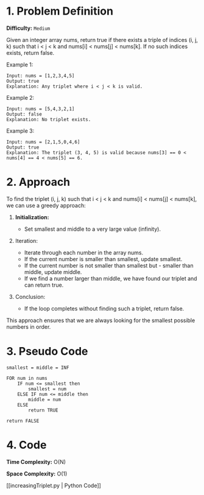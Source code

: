 # 1. Problem Definition

**Difficulty:** `Medium`

Given an integer array nums, return true if there exists a triple of indices (i, j, k) such that i < j < k and nums[i] < nums[j] < nums[k]. If no such indices exists, return false.

 

Example 1:

```
Input: nums = [1,2,3,4,5]
Output: true
Explanation: Any triplet where i < j < k is valid.
```

Example 2:

```
Input: nums = [5,4,3,2,1]
Output: false
Explanation: No triplet exists.
```

Example 3:

```
Input: nums = [2,1,5,0,4,6]
Output: true
Explanation: The triplet (3, 4, 5) is valid because nums[3] == 0 < nums[4] == 4 < nums[5] == 6.
```

# 2. Approach
To find the triplet (i, j, k) such that i < j < k and nums[i] < nums[j] < nums[k], we can use a greedy approach:

1. **Initialization:**

   - Set smallest and middle to a very large value (infinity).
2. Iteration:

   - Iterate through each number in the array nums.
    - If the current number is smaller than smallest, update    smallest.
    - If the current number is not smaller than smallest but -  smaller than middle, update middle.
   - If we find a number larger than middle, we have found our triplet and can return true.

3. Conclusion:

   - If the loop completes without finding such a triplet, return false.
  
This approach ensures that we are always looking for the smallest possible numbers in order.


# 3. Pseudo Code

```
smallest = middle = INF

FOR num in nums
    IF num <= smallest then
        smallest = num
    ELSE IF num <= middle then
        middle = num
    ELSE
        return TRUE

return FALSE
```

# 4. Code

**Time Complexity:** O(N)

**Space Complexity:** O(1)

[[increasingTriplet.py | Python Code]]